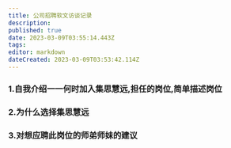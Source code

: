 ```yaml
---
title: 公司招聘软文访谈记录
description: 
published: true
date: 2023-03-09T03:55:14.443Z
tags: 
editor: markdown
dateCreated: 2023-03-09T03:53:42.114Z
---
```


### 1.自我介绍一一何时加入集思慧远,担任的岗位,简单描述岗位




### 2.为什么选择集思慧远




### 3.对想应聘此岗位的师弟师妹的建议




